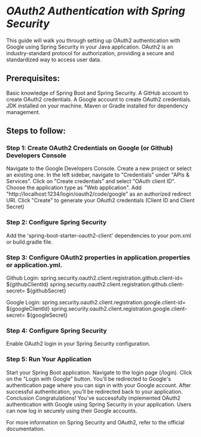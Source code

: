 # ***OAuth2 Authentication with Spring Security***

This guide will walk you through setting up OAuth2 authentication with Google using Spring Security in your Java application. OAuth2 is an industry-standard protocol for authorization, providing a secure and standardized way to access user data.

## Prerequisites:
Basic knowledge of Spring Boot and Spring Security.
A GitHub account to create OAuth2 credentials.
A Google account to create OAuth2 credentials.
JDK installed on your machine.
Maven or Gradle installed for dependency management.

## Steps to follow:

### Step 1: Create OAuth2 Credentials on Google (or Github) Developers Console
Navigate to the Google Developers Console.
Create a new project or select an existing one.
In the left sidebar, navigate to "Credentials" under "APIs & Services".
Click on "Create credentials" and select "OAuth client ID".
Choose the application type as "Web application".
Add "http://localhost:1234/login/oauth2/code/google" as an authorized redirect URI.
Click "Create" to generate your OAuth2 credentials (Client ID and Client Secret)

### Step 2: Configure Spring Security
Add the 'spring-boot-starter-oauth2-client' dependencies to your pom.xml or build.gradle file.

### Step 3: Configure OAuth2 properties in application.properties or application.yml.
Github Login:
spring.security.oauth2.client.registration.github.client-id= ${githubClientId}
spring.security.oauth2.client.registration.github.client-secret= ${githubSecret}

Google Login:
spring.security.oauth2.client.registration.google.client-id= ${googleClientId}
spring.security.oauth2.client.registration.google.client-secret= ${googleSecret}

### Step 4: Configure Spring Security
Enable OAuth2 login in your Spring Security configuration.

### Step 5: Run Your Application
Start your Spring Boot application.
Navigate to the login page (/login).
Click on the "Login with Google" button.
You'll be redirected to Google's authentication page where you can sign in with your Google account.
After successful authentication, you'll be redirected back to your application.
Conclusion
Congratulations! You've successfully implemented OAuth2 authentication with Google using Spring Security in your application. Users can now log in securely using their Google accounts.

For more information on Spring Security and OAuth2, refer to the official documentation.

